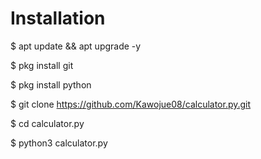 # Installation

$ apt update && apt upgrade -y

$ pkg install git

$ pkg install python

$ git clone https://github.com/Kawojue08/calculator.py.git

$ cd calculator.py

$ python3 calculator.py
